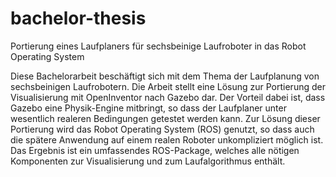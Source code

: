 # bachelor-thesis

Portierung eines Laufplaners für sechsbeinige Laufroboter in das Robot Operating System

Diese Bachelorarbeit beschäftigt sich mit dem Thema der Laufplanung von sechsbeinigen Laufrobotern. Die Arbeit stellt eine Lösung zur Portierung der Visualisierung mit OpenInventor nach Gazebo dar. Der Vorteil dabei ist, dass Gazebo eine Physik-Engine mitbringt, so dass der Laufplaner unter wesentlich realeren Bedingungen getestet werden kann. Zur Lösung dieser Portierung wird das Robot Operating System (ROS) genutzt, so dass auch die spätere Anwendung auf einem realen Roboter unkompliziert möglich ist. Das Ergebnis ist ein umfassendes ROS-Package, welches alle nötigen Komponenten zur Visualisierung und zum Laufalgorithmus enthält.
